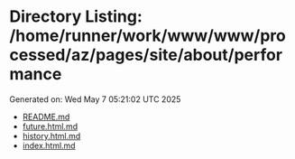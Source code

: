# Directory Listing: /home/runner/work/www/www/processed/az/pages/site/about/performance
Generated on: Wed May  7 05:21:02 UTC 2025

- [README.md](README.md)
- [future.html.md](future.html.md)
- [history.html.md](history.html.md)
- [index.html.md](index.html.md)

